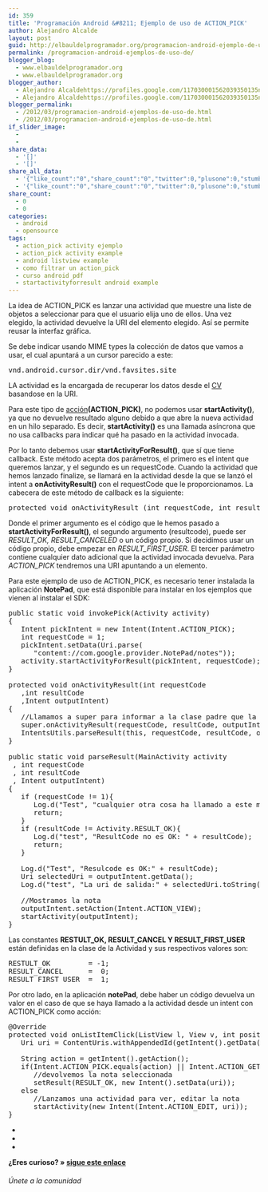 ```yaml
---
id: 359
title: 'Programación Android &#8211; Ejemplo de uso de ACTION_PICK'
author: Alejandro Alcalde
layout: post
guid: http://elbauldelprogramador.org/programacion-android-ejemplo-de-uso-de-action_pick/
permalink: /programacion-android-ejemplos-de-uso-de/
blogger_blog:
  - www.elbauldelprogramador.org
  - www.elbauldelprogramador.org
blogger_author:
  - Alejandro Alcaldehttps://profiles.google.com/117030001562039350135noreply@blogger.com
  - Alejandro Alcaldehttps://profiles.google.com/117030001562039350135noreply@blogger.com
blogger_permalink:
  - /2012/03/programacion-android-ejemplos-de-uso-de.html
  - /2012/03/programacion-android-ejemplos-de-uso-de.html
if_slider_image:
  - 
  - 
share_data:
  - '[]'
  - '[]'
share_all_data:
  - '{"like_count":"0","share_count":"0","twitter":0,"plusone":0,"stumble":0,"pinit":0,"count":0,"time":1333551680}'
  - '{"like_count":"0","share_count":"0","twitter":0,"plusone":0,"stumble":0,"pinit":0,"count":0,"time":1333551680}'
share_count:
  - 0
  - 0
categories:
  - android
  - opensource
tags:
  - action_pick activity ejemplo
  - action_pick activity example
  - android listview example
  - como filtrar un action_pick
  - curso android pdf
  - startactivityforresult android example
---
```

La idea de ACTION_PICK es lanzar una actividad que muestre una liste de objetos a seleccionar para que el usuario elija uno de ellos. Una vez elegido, la actividad devuelve la URI del elemento elegido. Así se permite reusar la interfaz gráfica.

Se debe indicar usando MIME types la colección de datos que vamos a usar, el cual apuntará a un cursor parecido a este:

<pre>vnd.android.cursor.dir/vnd.favsites.site</pre>

  
<!--more-->

LA actividad es la encargada de recuperar los datos desde el [CV][1] basandose en la URI.

Para este tipo de [acción][2]**(ACTION_PICK)**, no podemos usar **startActivity()**, ya que no devuelve resultado alguno debido a que abre la nueva actividad en un hilo separado. Es decir, **startActivity()** es una llamada asíncrona que no usa callbacks para indicar qué ha pasado en la actividad invocada.

Por lo tanto debemos usar **startActivityForResult()**, que sí que tiene callback. Este método acepta dos parámetros, el primero es el intent que queremos lanzar, y el segundo es un requestCode. Cuando la actividad que hemos lanzado finalize, se llamará en la actividad desde la que se lanzó el intent a **onActivityResult()** con el requestCode que le proporcionamos. La cabecera de este método de callback es la siguiente:

<pre lang="java" >protected void onActivityResult (int requestCode, int resultCode, Intent data)
</pre>

Donde el primer argumento es el código que le hemos pasado a **startActivityForResult()**, el segundo argumento (resultcode), puede ser *RESULT\_OK, RESULT\_CANCELED* o un código propio. Si decidimos usar un código propio, debe empezar en *RESULT\_FIRST\_USER*. El tercer parámetro contiene cualquier dato adicional que la actividad invocada devuelva. Para *ACTION_PICK* tendremos una URI apuntando a un elemento.

Para este ejemplo de uso de ACTION_PICK, es necesario tener instalada la aplicación **NotePad**, que está disponible para instalar en los ejemplos que vienen al instalar el SDK:

<pre lang="java">public static void invokePick(Activity activity)
{
   Intent pickIntent = new Intent(Intent.ACTION_PICK);
   int requestCode = 1;
   pickIntent.setData(Uri.parse(
      "content://com.google.provider.NotePad/notes"));
   activity.startActivityForResult(pickIntent, requestCode);
}

protected void onActivityResult(int requestCode
   ,int resultCode
   ,Intent outputIntent)
{ 
   //Llamamos a super para informar a la clase padre que la llamada a la actividad a finalizado
   super.onActivityResult(requestCode, resultCode, outputIntent);
   IntentsUtils.parseResult(this, requestCode, resultCode, outputIntent);
}

public static void parseResult(MainActivity activity
 , int requestCode
 , int resultCode
 , Intent outputIntent)
{
   if (requestCode != 1){
      Log.d("Test", "cualquier otra cosa ha llamado a este método, no nosotros");
      return;
   }
   if (resultCode != Activity.RESULT_OK){
      Log.d("test", "ResultCode no es OK: " + resultCode);
      return;
   }
   
   Log.d("Test", "Resulcode es OK:" + resultCode);
   Uri selectedUri = outputIntent.getData(); 
   Log.d("test", "La uri de salida:" + selectedUri.toString());
   
   //Mostramos la nota
   outputIntent.setAction(Intent.ACTION_VIEW);
   startActivity(outputIntent);
}
</pre>

Las constantes **RESTULT\_OK, RESULT\_CANCEL Y RESULT\_FIRST\_USER** están definidas en la clase de la Actividad y sus respectivos valores son:

<pre lang="java">RESTULT_OK         = -1; 
RESULT_CANCEL      =  0;  
RESULT_FIRST_USER  =  1;
</pre>

Por otro lado, en la aplicación **notePad**, debe haber un código devuelva un valor en el caso de que se haya llamado a la actividad desde un intent con ACTION_PICK como acción:

<pre lang="java">@Override
protected void onListItemClick(ListView l, View v, int position, long id){
   Uri uri = ContentUris.withAppendedId(getIntent().getData(), id);

   String action = getIntent().getAction();
   if(Intent.ACTION_PICK.equals(action) || Intent.ACTION_GET_CONTENT.equals(action))
      //devolvemos la nota seleccionada
      setResult(RESULT_OK, new Intent().setData(uri));
   else
      //Lanzamos una actividad para ver, editar la nota
      startActivity(new Intent(Intent.ACTION_EDIT, uri));
}
</pre>

<div class="sharedaddy">
  <div class="sd-content">
    <ul>
      <li>
        <a class="hastip" rel="nofollow" href="http://twitter.com/home?status=Programación Android &#8211; Ejemplo de uso de ACTION_PICK+http://elbauldelprogramador.com/programacion-android-ejemplos-de-uso-de/+V%C3%ADa+%40elbaulp" onclick="javascript:window.open(this.href, '', 'menubar=no,toolbar=no,resizable=yes,scrollbars=yes,height=600,width=600');return false;" title="Compartir en Twitter" target="_blank"><span class="iconbox-title"><i class="icon-twitter icon-2x"></i></span></a>
      </li>
      <li>
        <a class="hastip" rel="nofollow" href="http://www.facebook.com/sharer.php?u=http://elbauldelprogramador.com/programacion-android-ejemplos-de-uso-de/&t=Programación Android &#8211; Ejemplo de uso de ACTION_PICK+http://elbauldelprogramador.com/programacion-android-ejemplos-de-uso-de/+V%C3%ADa+%40elbaulp" onclick="javascript:window.open(this.href, '', 'menubar=no,toolbar=no,resizable=yes,scrollbars=yes,height=600,width=600');return false;" title="Compartir en Facebook" target="_blank"><span class="iconbox-title"><i class="icon-facebook icon-2x"></i></span></a>
      </li>
      <li>
        <a class="hastip" rel="nofollow" href="https://plus.google.com/share?url=Programación Android &#8211; Ejemplo de uso de ACTION_PICK+http://elbauldelprogramador.com/programacion-android-ejemplos-de-uso-de/+V%C3%ADa+%40elbaulp" onclick="javascript:window.open(this.href, '', 'menubar=no,toolbar=no,resizable=yes,scrollbars=yes,height=600,width=600');return false;" title="Compartir en G+" target="_blank"><span class="iconbox-title"><i class="icon-google-plus icon-2x"></i></span></a>
      </li>
    </ul>
  </div>
</div>

<span id="socialbottom" class="highlight style-2">

<p>
  <strong>¿Eres curioso? » <a onclick="javascript:_gaq.push(['_trackEvent','random','click-random']);" href="/index.php?random=1">sigue este enlace</a></strong>
</p>

<h6>
  Únete a la comunidad
</h6>

<div class="iconsc hastip" title="2240 seguidores">
  <a href="http://twitter.com/elbaulp" target="_blank"><i class="icon-twitter"></i></a>
</div>

<div class="iconsc hastip" title="2452 fans">
  <a href="http://facebook.com/elbauldelprogramador" target="_blank"><i class="icon-facebook"></i></a>
</div>

<div class="iconsc hastip" title="0 +1s">
  <a href="http://plus.google.com/+Elbauldelprogramador" target="_blank"><i class="icon-google-plus"></i></a>
</div>

<div class="iconsc hastip" title="Repositorios">
  <a href="http://github.com/algui91" target="_blank"><i class="icon-github"></i></a>
</div>

<div class="iconsc hastip" title="Feed RSS">
  <a href="http://elbauldelprogramador.com/feed" target="_blank"><i class="icon-rss"></i></a>
</div></span>

 [1]: /2012/01/programacion-android-implementando-un.html
 [2]: /2012/03/programacion-android-como-se-resuelven.html